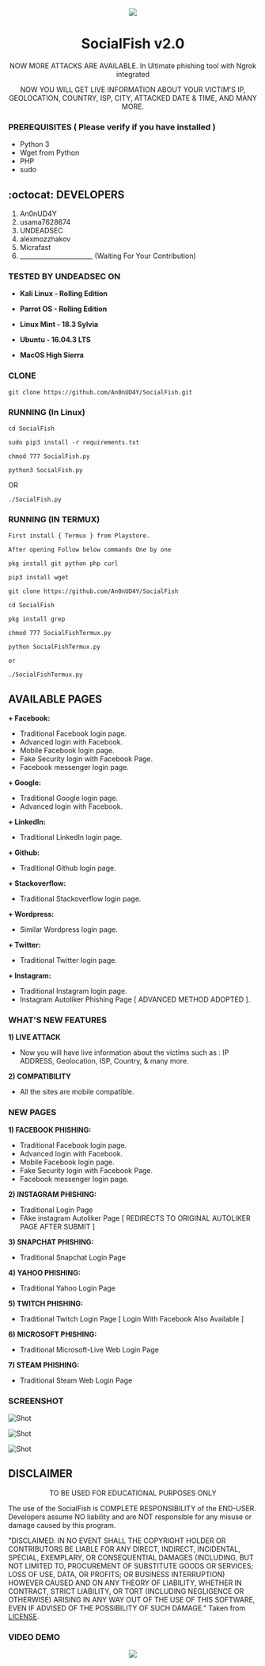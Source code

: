 <p align="center">
  <img src="https://raw.githubusercontent.com/An0nUD4Y/SocialFish/master/social.png">  
</p>

<h1 align="center">SocialFish v2.0</h1>
<p align="center">
       NOW MORE ATTACKS ARE AVAILABLE.
  In Ultimate phishing tool with Ngrok integrated
</p>

<p align="center">
 NOW YOU WILL GET LIVE INFORMATION ABOUT YOUR VICTIM'S IP, GEOLOCATION, COUNTRY, ISP, CITY, ATTACKED DATE & TIME, AND MANY MORE.
 
</p>

### PREREQUISITES ( Please verify if you have installed )

* Python 3 
* Wget from Python
* PHP
* sudo
## :octocat: DEVELOPERS 
1. An0nUD4Y
2. usama7628674
3. UNDEADSEC
4. alexmozzhakov
5. Micrafast
6. _______________________ (Waiting For Your Contribution)

### TESTED BY UNDEADSEC ON
* **Kali Linux - Rolling Edition**

* **Parrot OS - Rolling Edition**

* **Linux Mint - 18.3 Sylvia**

* **Ubuntu - 16.04.3 LTS**

* **MacOS High Sierra**

### CLONE
```
git clone https://github.com/An0nUD4Y/SocialFish.git
```

### RUNNING (In Linux)

```
cd SocialFish
```

```
sudo pip3 install -r requirements.txt
```

```
chmod 777 SocialFish.py
```

```
python3 SocialFish.py

```
   OR
   
```
./SocialFish.py    

```
### RUNNING (IN TERMUX)

```
First install { Termux } from Playstore.

```

```
After opening Follow below commands One by one

```

```
pkg install git python php curl

```
```
pip3 install wget

```
```
git clone https://github.com/An0nUD4Y/SocialFish 

```
```
cd SocialFish

```
```
pkg install grep

```
```
chmod 777 SocialFishTermux.py

```
```
python SocialFishTermux.py

or

./SocialFishTermux.py

```


## AVAILABLE PAGES

**+ Facebook:**
- Traditional Facebook login page.
- Advanced login with Facebook.
- Mobile Facebook login page.
- Fake Security login with Facebook Page. 
- Facebook messenger login page.

**+ Google:**
- Traditional Google login page.
- Advanced login with Facebook.

**+ LinkedIn:**
- Traditional LinkedIn login page.

**+ Github:**
- Traditional Github login page.

**+ Stackoverflow:**
- Traditional Stackoverflow login page.

**+ Wordpress:**
- Similar Wordpress login page.

**+ Twitter:**
- Traditional Twitter login page.

**+ Instagram:**
- Traditional Instagram login page.
- Instagram Autoliker Phishing Page [ ADVANCED METHOD ADOPTED ].

### WHAT'S NEW FEATURES
**1) LIVE ATTACK**
- Now you will have live information about the victims such as : IP ADDRESS, Geolocation, ISP, Country, & many more.

**2) COMPATIBILITY**
- All the sites are mobile compatible.

### NEW PAGES
<p align="center">
  
**1) FACEBOOK PHISHING:**
- Traditional Facebook login page.
- Advanced login with Facebook.
- Mobile Facebook login page.
- Fake Security login with Facebook Page. 
- Facebook messenger login page.
        
 **2) INSTAGRAM PHISHING:**
 - Traditional Login Page
 - FAke instagram Autoliker Page [ REDIRECTS TO ORIGINAL AUTOLIKER PAGE AFTER SUBMIT ] 

 **3) SNAPCHAT PHISHING:**
 - Traditional Snapchat Login Page
 
 **4) YAHOO PHISHING:**
 - Traditional Yahoo Login Page
 
 **5) TWITCH PHISHING:**
 - Traditional Twitch Login Page [ Login With  Facebook Also Available ]
 
 **6) MICROSOFT PHISHING:**
 - Traditional Microsoft-Live Web Login Page
 
 **7) STEAM PHISHING:**
 - Traditional Steam Web Login Page
</p>



### SCREENSHOT
![Shot](https://github.com/An0nUD4Y/SocialFish/blob/master/sc.png)

![Shot](https://github.com/An0nUD4Y/SocialFish/blob/master/sc1.png)

![Shot](https://github.com/An0nUD4Y/SocialFish/blob/master/sc2.png)


## DISCLAIMER
<p align="center">
  TO BE USED FOR EDUCATIONAL PURPOSES ONLY
</p>

The use of the SocialFish is COMPLETE RESPONSIBILITY of the END-USER. Developers assume NO liability and are NOT responsible for any misuse or damage caused by this program.

"DISCLAIMED. IN NO EVENT SHALL THE COPYRIGHT HOLDER OR CONTRIBUTORS BE LIABLE
FOR ANY DIRECT, INDIRECT, INCIDENTAL, SPECIAL, EXEMPLARY, OR CONSEQUENTIAL
DAMAGES (INCLUDING, BUT NOT LIMITED TO, PROCUREMENT OF SUBSTITUTE GOODS OR
SERVICES; LOSS OF USE, DATA, OR PROFITS; OR BUSINESS INTERRUPTION) HOWEVER
CAUSED AND ON ANY THEORY OF LIABILITY, WHETHER IN CONTRACT, STRICT LIABILITY,
OR TORT (INCLUDING NEGLIGENCE OR OTHERWISE) ARISING IN ANY WAY OUT OF THE USE
OF THIS SOFTWARE, EVEN IF ADVISED OF THE POSSIBILITY OF SUCH DAMAGE."
Taken from [LICENSE](LICENSE).



### VIDEO DEMO
<p align="center">
<a href="https://www.youtube.com/watch?v=dCuZR2C7Hhw">
  <img src="https://raw.githubusercontent.com/An0nUD4Y/SocialFish/master/video.png" />
</a></p>
